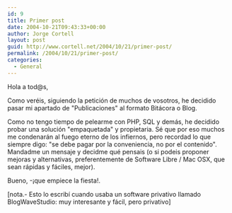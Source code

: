 ```yaml
---
id: 9
title: Primer post
date: 2004-10-21T09:43:33+00:00
author: Jorge Cortell
layout: post
guid: http://www.cortell.net/2004/10/21/primer-post/
permalink: /2004/10/21/primer-post/
categories:
  - General
---
```

Hola a tod@s,
  
Como veréis, siguiendo la petición de muchos de vosotros, he decidido pasar mi apartado de "Publicaciones" al formato Bitácora o Blog.
  
Como no tengo tiempo de pelearme con PHP, SQL y demás, he decidido probar una solución "empaquetada" y propietaria. Sé que por eso muchos me condenarán al fuego eterno de los infiernos, pero recordad lo que siempre digo: "se debe pagar por la conveniencia, no por el contenido". Mandadme un mensaje y decidme qué pensais (o si podeis proponer mejoras y alternativas, preferentemente de Software Libre / Mac OSX, que sean rápidas y fáciles, mejor).
  
Bueno, -¡que empiece la fiesta!.

[nota.- Esto lo escribí­ cuando usaba un software privativo llamado BlogWaveStudio: muy interesante y fácil, pero privativo]
